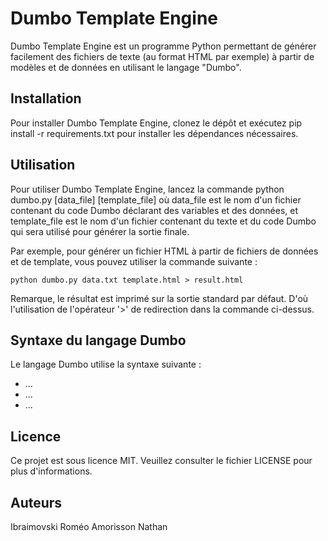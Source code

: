 # Dumbo Template Engine
Dumbo Template Engine est un programme Python permettant de générer facilement des fichiers de texte (au format HTML par exemple) à partir de modèles et de données en utilisant le langage "Dumbo".

## Installation
Pour installer Dumbo Template Engine, clonez le dépôt et exécutez pip install -r requirements.txt pour installer les dépendances nécessaires.

## Utilisation
Pour utiliser Dumbo Template Engine, lancez la commande python dumbo.py [data_file] [template_file] où data_file est le nom d'un fichier contenant du code Dumbo déclarant des variables et des données, et template_file est le nom d'un fichier contenant du texte et du code Dumbo qui sera utilisé pour générer la sortie finale.

Par exemple, pour générer un fichier HTML à partir de fichiers de données et de template, vous pouvez utiliser la commande suivante :
```
python dumbo.py data.txt template.html > result.html
```

Remarque, le résultat est imprimé sur la sortie standard par défaut. D'où l'utilisation de l'opérateur '>' de redirection dans la commande ci-dessus.

## Syntaxe du langage Dumbo
Le langage Dumbo utilise la syntaxe suivante :

- ...
- ...
- ...

## Licence
Ce projet est sous licence MIT. Veuillez consulter le fichier LICENSE pour plus d'informations.

## Auteurs
Ibraimovski Roméo
Amorisson Nathan
